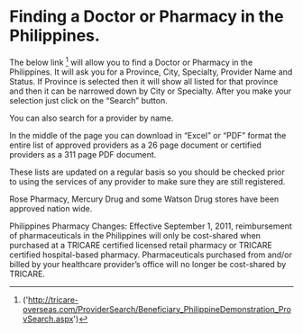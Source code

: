 # Finding a Doctor or Pharmacy in the Philippines.

The below link [^link1] will allow you to find a Doctor or Pharmacy in 
the Philippines.  It will ask you for a Province, City, Specialty, 
Provider Name and Status.  If Province is selected then it will show 
all listed for that province and then it can be narrowed down by City 
or Specialty.  After you make your selection just click on the 
“Search” button.

You can also search for a provider by name.

In the middle of the page you can download in “Excel” or “PDF” format 
the entire list of approved providers as a 26 page document or 
certified providers as a 311 page PDF document.

These lists are updated on a regular basis so you should be checked 
prior to using the services of any provider to make sure they are still 
registered.

Rose Pharmacy, Mercury Drug and some Watson Drug stores have been approved 
nation wide.

Philippines Pharmacy Changes: Effective September 1, 2011, reimbursement 
of pharmaceuticals in the Philippines will only be cost-shared when 
purchased at a TRICARE certified licensed retail pharmacy or TRICARE 
certified hospital-based pharmacy. Pharmaceuticals purchased from and/or 
billed by your healthcare provider’s office will no longer be 
cost-shared by TRICARE. 

[^link1]: ('http://tricare-overseas.com/ProviderSearch/Beneficiary_PhilippineDemonstration_ProvSearch.aspx')

